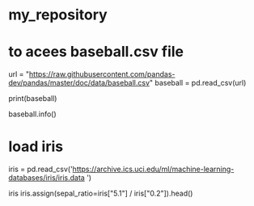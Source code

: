 # my_repository
# to acees baseball.csv file

url = "https://raw.githubusercontent.com/pandas-dev/pandas/master/doc/data/baseball.csv"
baseball = pd.read_csv(url)


print(baseball)

baseball.info()

# load iris

iris = pd.read_csv('https://archive.ics.uci.edu/ml/machine-learning-databases/iris/iris.data ')

iris
iris.assign(sepal_ratio=iris["5.1"] / iris["0.2"]).head()
